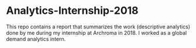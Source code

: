 # Analytics-Internship-2018
This repo contains a report that summarizes the work (descriptive analytics) done by me during my internship at Archroma in 2018. I worked as a global demand analytics intern.
